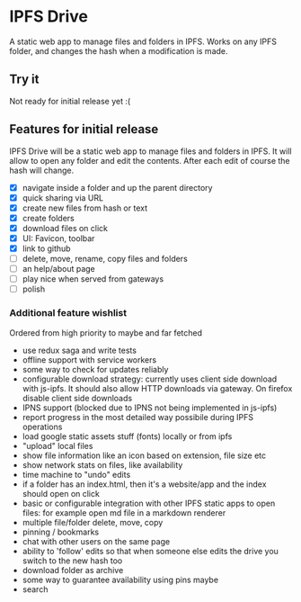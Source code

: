 # IPFS Drive

A static web app to manage files and folders in IPFS. Works on any IPFS folder, and changes the hash when a modification is made.

## Try it

Not ready for initial release yet :(

## Features for initial release

IPFS Drive will be a static web app to manage files and folders in IPFS. It will allow to open any folder and edit the contents. After each edit of course the hash will change.

- [x] navigate inside a folder and up the parent directory
- [x] quick sharing via URL
- [x] create new files from hash or text
- [x] create folders
- [x] download files on click
- [x] UI: Favicon, toolbar
- [x] link to github
- [ ] delete, move, rename, copy files and folders
- [ ] an help/about page
- [ ] play nice when served from gateways
- [ ] polish

### Additional feature wishlist

Ordered from high priority to maybe and far fetched

- use redux saga and write tests
- offline support with service workers
- some way to check for updates reliably
- configurable download strategy: currently uses client side download with js-ipfs. It should also allow HTTP downloads via gateway. On firefox disable client side downloads
- IPNS support (blocked due to IPNS not being implemented in js-ipfs)
- report progress in the most detailed way possibile during IPFS operations
- load google static assets stuff (fonts) locally or from ipfs
- "upload" local files
- show file information like an icon based on extension, file size etc
- show network stats on files, like availability
- time machine to "undo" edits
- if a folder has an index.html, then it's a website/app and the index should open on click
- basic or configurable integration with other IPFS static apps to open files: for example open md file in a markdown renderer
- multiple file/folder delete, move, copy
- pinning / bookmarks
- chat with other users on the same page
- ability to 'follow' edits so that when someone else edits the drive you switch to the new hash too
- download folder as archive
- some way to guarantee availability using pins maybe
- search
